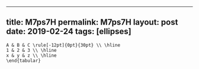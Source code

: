 ---
 title: M7ps7H
 permalink: M7ps7H
 layout: post
 date: 2019-02-24
 tags: [ellipses]
 ---

```latex\begin{tabular}{|c|c|c|} \hline
A & B & C \rule[-12pt]{0pt}{30pt} \\ \hline
1 & 2 & 3 \\ \hline
x & y & z \\ \hline
\end{tabular}
```